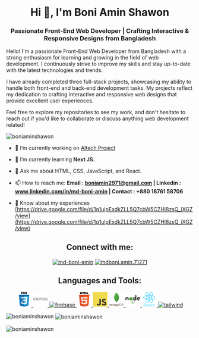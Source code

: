 <p align="center"><img src="https://i.ibb.co/Nny26ZQ/web-developer.jpg" alt=""></p>
<h1 align="center">Hi 👋, I'm Boni Amin Shawon</h1>
<h3 align="center">Passionate Front-End Web Developer | Crafting Interactive & Responsive Designs from Bangladesh</h3>

Hello! I'm a passionate Front-End Web Developer from Bangladesh with a strong enthusiasm for learning and growing in the field of web development. I continuously strive to improve my skills and stay up-to-date with the latest technologies and trends. 

I have already completed three full-stack projects, showcasing my ability to handle both front-end and back-end development tasks. My projects reflect my dedication to crafting interactive and responsive web designs that provide excellent user experiences.

Feel free to explore my repositories to see my work, and don't hesitate to reach out if you'd like to collaborate or discuss anything web development related!

<p align="left"> <img src="https://komarev.com/ghpvc/?username=boniaminshawon&label=Profile%20views&color=0e75b6&style=flat" alt="boniaminshawon" /> </p>


- 🔭 I’m currently working on [AItech Project](https://ai-tech-ae69b.web.app/)

- 🌱 I’m currently learning **Next JS.**

- 💬 Ask me about HTML, CSS, JavaScript, and React. 

- 📫 How to reach me:  **Email : boniamin2971@gmail.com | Linkedin : www.linkedin.com/in/md-boni-amin | Contact : +880 18761 58706** 

- 📄 Know about my experiences [https://drive.google.com/file/d/1q1ulpExdkZLL5Q7cbW5CZHl8zsQ_iXGZ/view](https://drive.google.com/file/d/1q1ulpExdkZLL5Q7cbW5CZHl8zsQ_iXGZ/view)

<h2 align="center">Connect with me:</h2>
<p align="center">
<a href="https://linkedin.com/in/md-boni-amin" target="blank"><img align="center" src="https://raw.githubusercontent.com/rahuldkjain/github-profile-readme-generator/master/src/images/icons/Social/linked-in-alt.svg" alt="md-boni-amin" height="30" width="40" /></a>
<a href="https://fb.com/mdboni.amin.71271" target="blank"><img align="center" src="https://raw.githubusercontent.com/rahuldkjain/github-profile-readme-generator/master/src/images/icons/Social/facebook.svg" alt="mdboni.amin.71271" height="30" width="40" /></a>
</p>

<h2 align="center">Languages and Tools:</h2>
<p align="center"> <a href="https://www.w3schools.com/css/" target="_blank" rel="noreferrer"> <img src="https://raw.githubusercontent.com/devicons/devicon/master/icons/css3/css3-original-wordmark.svg" alt="css3" width="40" height="40"/> </a> <a href="https://expressjs.com" target="_blank" rel="noreferrer"> <img src="https://raw.githubusercontent.com/devicons/devicon/master/icons/express/express-original-wordmark.svg" alt="express" width="40" height="40"/> </a> <a href="https://firebase.google.com/" target="_blank" rel="noreferrer"> <img src="https://www.vectorlogo.zone/logos/firebase/firebase-icon.svg" alt="firebase" width="40" height="40"/> </a> <a href="https://www.w3.org/html/" target="_blank" rel="noreferrer"> <img src="https://raw.githubusercontent.com/devicons/devicon/master/icons/html5/html5-original-wordmark.svg" alt="html5" width="40" height="40"/> </a> <a href="https://developer.mozilla.org/en-US/docs/Web/JavaScript" target="_blank" rel="noreferrer"> <img src="https://raw.githubusercontent.com/devicons/devicon/master/icons/javascript/javascript-original.svg" alt="javascript" width="40" height="40"/> </a> <a href="https://www.mongodb.com/" target="_blank" rel="noreferrer"> <img src="https://raw.githubusercontent.com/devicons/devicon/master/icons/mongodb/mongodb-original-wordmark.svg" alt="mongodb" width="40" height="40"/> </a> <a href="https://nodejs.org" target="_blank" rel="noreferrer"> <img src="https://raw.githubusercontent.com/devicons/devicon/master/icons/nodejs/nodejs-original-wordmark.svg" alt="nodejs" width="40" height="40"/> </a> <a href="https://reactjs.org/" target="_blank" rel="noreferrer"> <img src="https://raw.githubusercontent.com/devicons/devicon/master/icons/react/react-original-wordmark.svg" alt="react" width="40" height="40"/> </a> <a href="https://tailwindcss.com/" target="_blank" rel="noreferrer"> <img src="https://www.vectorlogo.zone/logos/tailwindcss/tailwindcss-icon.svg" alt="tailwind" width="40" height="40"/> </a> </p>

<p><img align="left" src="https://github-readme-stats.vercel.app/api/top-langs?username=boniaminshawon&show_icons=true&locale=en&layout=compact" alt="boniaminshawon" /></p>

<p>&nbsp;<img align="center" src="https://github-readme-stats.vercel.app/api?username=boniaminshawon&show_icons=true&locale=en" alt="boniaminshawon" /></p>

<p><img align="center" src="https://github-readme-streak-stats.herokuapp.com/?user=boniaminshawon&" alt="boniaminshawon" /></p>
